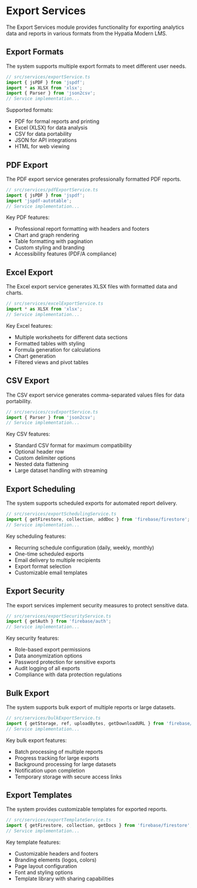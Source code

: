 # Export Services

The Export Services module provides functionality for exporting analytics data and reports in various formats from the Hypatia Modern LMS.

## Export Formats

The system supports multiple export formats to meet different user needs.

```typescript
// src/services/exportService.ts
import { jsPDF } from 'jspdf';
import * as XLSX from 'xlsx';
import { Parser } from 'json2csv';
// Service implementation...
```

Supported formats:
- PDF for formal reports and printing
- Excel (XLSX) for data analysis
- CSV for data portability
- JSON for API integrations
- HTML for web viewing

## PDF Export

The PDF export service generates professionally formatted PDF reports.

```typescript
// src/services/pdfExportService.ts
import { jsPDF } from 'jspdf';
import 'jspdf-autotable';
// Service implementation...
```

Key PDF features:
- Professional report formatting with headers and footers
- Chart and graph rendering
- Table formatting with pagination
- Custom styling and branding
- Accessibility features (PDF/A compliance)

## Excel Export

The Excel export service generates XLSX files with formatted data and charts.

```typescript
// src/services/excelExportService.ts
import * as XLSX from 'xlsx';
// Service implementation...
```

Key Excel features:
- Multiple worksheets for different data sections
- Formatted tables with styling
- Formula generation for calculations
- Chart generation
- Filtered views and pivot tables

## CSV Export

The CSV export service generates comma-separated values files for data portability.

```typescript
// src/services/csvExportService.ts
import { Parser } from 'json2csv';
// Service implementation...
```

Key CSV features:
- Standard CSV format for maximum compatibility
- Optional header row
- Custom delimiter options
- Nested data flattening
- Large dataset handling with streaming

## Export Scheduling

The system supports scheduled exports for automated report delivery.

```typescript
// src/services/exportSchedulingService.ts
import { getFirestore, collection, addDoc } from 'firebase/firestore';
// Service implementation...
```

Key scheduling features:
- Recurring schedule configuration (daily, weekly, monthly)
- One-time scheduled exports
- Email delivery to multiple recipients
- Export format selection
- Customizable email templates

## Export Security

The export services implement security measures to protect sensitive data.

```typescript
// src/services/exportSecurityService.ts
import { getAuth } from 'firebase/auth';
// Service implementation...
```

Key security features:
- Role-based export permissions
- Data anonymization options
- Password protection for sensitive exports
- Audit logging of all exports
- Compliance with data protection regulations

## Bulk Export

The system supports bulk export of multiple reports or large datasets.

```typescript
// src/services/bulkExportService.ts
import { getStorage, ref, uploadBytes, getDownloadURL } from 'firebase/storage';
// Service implementation...
```

Key bulk export features:
- Batch processing of multiple reports
- Progress tracking for large exports
- Background processing for large datasets
- Notification upon completion
- Temporary storage with secure access links

## Export Templates

The system provides customizable templates for exported reports.

```typescript
// src/services/exportTemplateService.ts
import { getFirestore, collection, getDocs } from 'firebase/firestore';
// Service implementation...
```

Key template features:
- Customizable headers and footers
- Branding elements (logos, colors)
- Page layout configuration
- Font and styling options
- Template library with sharing capabilities
